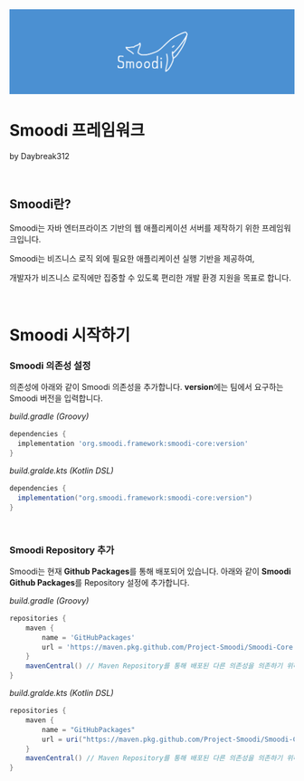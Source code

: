 <img src="../smoodi_banner.png" alt="Smoodi Banner">

# Smoodi 프레임워크
by Daybreak312

<br/>

## Smoodi란?
Smoodi는 자바 엔터프라이즈 기반의 웹 애플리케이션 서버를 제작하기 위한 프레임워크입니다.

Smoodi는 비즈니스 로직 외에 필요한 애플리케이션 실행 기반을 제공하여,

개발자가 비즈니스 로직에만 집중할 수 있도록 편리한 개발 환경 지원을 목표로 합니다.

<br/>

# Smoodi 시작하기
### Smoodi 의존성 설정

의존성에 아래와 같이 Smoodi 의존성을 추가합니다.
**version**에는 팀에서 요구하는 Smoodi 버전을 입력합니다.

_build.gradle (Groovy)_
```gradle
dependencies {
  implementation 'org.smoodi.framework:smoodi-core:version'
}
```

_build.gralde.kts (Kotlin DSL)_
```gradle
dependencies {
  implementation("org.smoodi.framework:smoodi-core:version")
}
```

<br/>

### Smoodi Repository 추가

Smoodi는 현재 **Github Packages**를 통해 배포되어 있습니다.
아래와 같이 **Smoodi Github Packages**를 Repository 설정에 추가합니다.

_build.gradle (Groovy)_
```gradle
repositories {
    maven {
        name = 'GitHubPackages'
        url = 'https://maven.pkg.github.com/Project-Smoodi/Smoodi-Core'
    }
    mavenCentral() // Maven Repository를 통해 배포된 다른 의존성을 의존하기 위해 필요합니다. 대다수의 경우 필요하지만, 필요하지 않을 경우 제거하세요.
}
```

_build.gralde.kts (Kotlin DSL)_
```gradle
repositories {
    maven {
        name = "GitHubPackages"
        url = uri("https://maven.pkg.github.com/Project-Smoodi/Smoodi-Core")
    }
    mavenCentral() // Maven Repository를 통해 배포된 다른 의존성을 의존하기 위해 필요합니다. 대다수의 경우 필요하지만, 필요하지 않을 경우 제거하세요.
}
```
